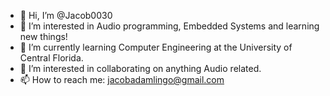 - 👋 Hi, I’m @Jacob0030
- 👀 I’m interested in Audio programming, Embedded Systems and learning new things!
- 🌱 I’m currently learning Computer Engineering at the University of Central Florida.
- 💞️ I’m interested in collaborating on anything Audio related.
- 📫 How to reach me:  jacobadamlingo@gmail.com

<!---
Jacob0030/Jacob0030 is a ✨ special ✨ repository because its `README.md` (this file) appears on your GitHub profile.
You can click the Preview link to take a look at your changes.
--->
